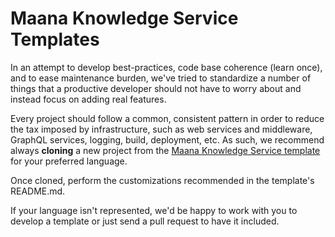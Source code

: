 # Maana Knowledge Service Templates

In an attempt to develop best-practices, code base coherence (learn once), and to ease maintenance burden, we've tried to standardize a number of things that a productive developer should not have to worry about and instead focus on adding real features.

Every project should follow a common, consistent pattern in order to reduce the tax imposed by infrastructure, such as web services and middleware, GraphQL services, logging, build, deployment, etc.  As such, we recommend always **cloning** a new project from the [Maana Knowledge Service template](https://github.com/maana-io/h4-ksvc-templates) for your preferred language.

Once cloned, perform the customizations recommended in the template's README.md.

If your language isn't represented, we'd be happy to work with you to develop a template or just send a pull request to have it included.
